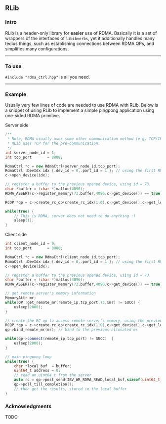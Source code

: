 ## RLib

### Intro

RLib is a header-only library for **easier** use of RDMA. Basically it is a set of wrappers of the interfaces of `libibverbs`, 
yet it additionally handles many tedius things, such as establishing connections between RDMA QPs, and simplifies many configurations.

------

### To use

`#include "rdma_ctrl.hpp"` is all you need.

------

### Example

Usually very few lines of code are needed to use RDMA with RLib. Below is a snippet of using RLib to implement a 
simple pingpong application using one-sided RDMA primitive.

Server side
```c++
/**
 * Note, RDMA usually uses some other communication method (e.g. TCP/IP) to exchange QP informations.
 * RLib uses TCP for the pre-communication.
 */
int server_node_id = 1;
int tcp_port       = 8888;

RdmaCtrl *c = new RdmaCtrl(server_node_id,tcp_port);
RdmaCtrl::DevIdx idx {.dev_id = 0,.port_id = 1 }; // using the first RNIC's first port
c->open_device(idx);

// register a buffer to the previous opened device, using id = 73
char *buffer = (char *)malloc(4096);
RDMA_ASSERT(c->register_memory(73,buffer,4096,c->get_device()) == true);

RCQP *qp = c->create_rc_qp(create_rc_idx(1,0),c->get_device(),c->get_local_mr(73));

while(true) {
    // This is RDMA, server does not need to do anything :)
    sleep(1);
}
```

Client side
```c++
int client_node_id = 0;
int tcp_port       = 8888;

RdmaCtrl *c = new RdmaCtrl(client_node_id,tcp_port);
RdmaCtrl::DevIdx idx {.dev_id = 0,.port_id = 1 }; // using the first RNIC's first port
c->open_device(idx);

// register a buffer to the previous opened device, using id = 73
char *buffer = (char *)malloc(4096);
RDMA_ASSERT(c->register_memory(73,buffer,4096,c->get_device()) == true);

// get remote server's memory information
MemoryAttr mr;
while(QP::get_remote_mr(remote_ip,tcp_port,73,&mr) != SUCC) {
    usleep(2000);
}

// create the RC qp to access remote server's memory, using the previous registered memory
RCQP *qp = c->create_rc_qp(create_rc_idx(1,0),c->get_device(),c->get_local_mr(73));
qp->bind_remote_mr(mr); // bind to the previous allocated mr

while(qp->connect(remote_ip,tcp_port) != SUCC)  {
    usleep(2000);
}

// main pingpong loop
while(true) {
    char *local_buf  = buffer;
    uint64_t address = 0;
    // read an uint64_t from the server
    auto rc = qp->post_send(IBV_WR_RDMA_READ,local_buf,sizeof(uint64_t),address,IBV_SEND_SIGNALED);
    qp->poll_till_completion();
    // then get the results, stored in the local_buffer
}

```

### Acknowledgments
TODO
